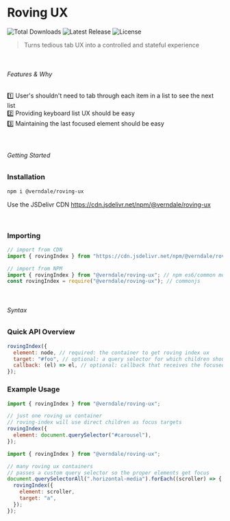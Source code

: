 # Roving UX

<p style="text-align='center'">
  <img src="https://img.shields.io/npm/dt/@verndale/roving-ux.svg" alt="Total Downloads">
  <img src="https://img.shields.io/npm/v/@verndale/roving-ux.svg" alt="Latest Release">
  <img src="https://img.shields.io/npm/l/@verndale/roving-ux.svg" alt="License">
</p>

> Turns tedious tab UX into a controlled and stateful experience

<br>

###### Features & Why

1️⃣ User's shouldn't need to tab through each item in a list to see the next list  
2️⃣ Providing keyboard list UX should be easy  
3️⃣ Maintaining the last focused element should be easy

<br>

###### Getting Started

### Installation

```bash
npm i @verndale/roving-ux
```

Use the JSDelivr CDN https://cdn.jsdelivr.net/npm/@verndale/roving-ux

<br>

### Importing

```js
// import from CDN
import { rovingIndex } from "https://cdn.jsdelivr.net/npm/@verndale/roving-ux"; // cdn es2020

// import from NPM
import { rovingIndex } from "@verndale/roving-ux"; // npm es6/common modules
const rovingIndex = require("@verndale/roving-ux"); // commonjs
```

<br>

###### Syntax

### Quick API Overview

```js
rovingIndex({
  element: node, // required: the container to get roving index ux
  target: "#foo", // optional: a query selector for which children should be focusable
  callback: (el) => el, // optional: callback that receives the focused element
});
```

### Example Usage

```js
import { rovingIndex } from "@verndale/roving-ux";

// just one roving ux container
// roving-index will use direct children as focus targets
rovingIndex({
  element: document.querySelector("#carousel"),
});
```

```js
import { rovingIndex } from "@verndale/roving-ux";

// many roving ux containers
// passes a custom query selector so the proper elements get focus
document.querySelectorAll(".horizontal-media").forEach((scroller) => {
  rovingIndex({
    element: scroller,
    target: "a",
  });
});
```
